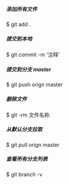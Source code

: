 ##### 添加所有文件

$ git add .

##### 提交到本地

$ git commit -m '注释'

##### 提交到分支 master

$ git push orign master

##### 删除文件

$ git -rm 文件名称

##### 从默认分支拉取

$ git pull orign master

##### 查看所有分支列表

$ git branch -v
